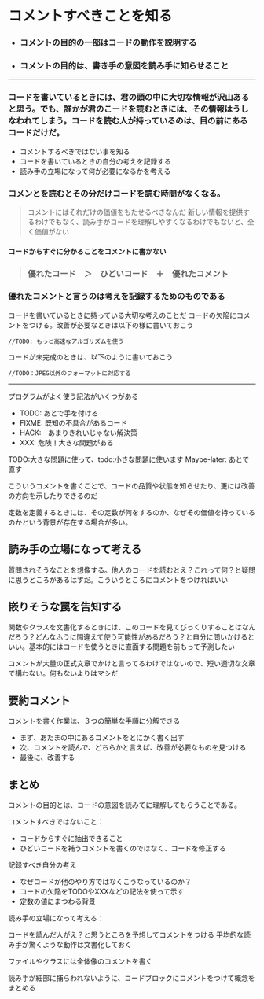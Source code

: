 # コメントすべきことを知る

- ### コメントの目的の一部はコードの動作を説明する

- ### コメントの目的は、書き手の意図を読み手に知らせること

***

### コードを書いているときには、君の頭の中に大切な情報が沢山あると思う。でも、誰かが君のこードを読むときには、その情報はうしなわれてしまう。コードを読む人が持っているのは、目の前にあるコードだけだ。

+ コメントするべきではない事を知る
+ コードを書いているときの自分の考えを記録する
+ 読み手の立場になって何が必要になるかを考える


### コメンとを読むとその分だけコードを読む時間がなくなる。
>コメントにはそれだけの価値をもたせるべきなんだ
新しい情報を提供するわけでもなく、読み手がコードを理解しやすくなるわけでもないと、全く価値がない

#### コードからすぐに分かることをコメントに書かない

>### **優れたコード　＞　ひどいコード　＋　優れたコメント**
### 優れたコメントと言うのは考えを記録するためのものである

コードを書いているときに持っている大切な考えのことだ
コードの欠陥にコメントをつける。改善が必要なときは以下の様に書いておこう
    
    //TODO: もっと高速なアルゴリズムを使う

コードが未完成のときは、以下のように書いておこう

    //TODO：JPEG以外のフォーマットに対応する

***
プログラムがよく使う記法がいくつがある
- TODO: あとで手を付ける
- FIXME: 既知の不具合があるコード
- HACK:　あまりきれいじゃない解決策
- XXX: 危険！大きな問題がある

TODO:大きな問題に使って、todo:小さな問題に使います
Maybe-later: あとで直す

こういうコメントを書くことで、コードの品質や状態を知らせたり、更には改善の方向を示したりできるのだ

定数を定義するときには、その定数が何をするのか、なぜその価値を持っているのかという背景が存在する場合が多い。

## 読み手の立場になって考える

質問されそうなことを想像する。他人のコードを読むとえ？これって何？と疑問に思うところがあるはずだ。こういうところにコメントをつければいい

## 嵌りそうな罠を告知する

関数やクラスを文書化するときには、このコードを見てびっくりすることはなんだろう？どんなふうに間違えて使う可能性があるだろう？と自分に問いかけるといい。基本的にはコードを使うときに直面する問題を前もって予測したい

コメントが大量の正式文章でかけと言ってるわけではないので、短い適切な文章で構わない。何もないよりはマシだ

## 要約コメント

コメントを書く作業は、３つの簡単な手順に分解できる

- まず、あたまの中にあるコメントをとにかく書く出す
- 次、コメントを読んで、どちらかと言えば、改善が必要なものを見つける
- 最後に、改善する

## まとめ

コメントの目的とは、コードの意図を読みてに理解してもらうことである。

コメントすべきではないこと：
+ コードからすぐに抽出できること
+ ひどいコードを補うコメントを書くのではなく、コードを修正する

記録すべき自分の考え
+ なぜコードが他のやり方ではなくこうなっているのか？
+ コードの欠陥をTODOやXXXなどの記法を使って示す
+ 定数の値にまつわる背景

読み手の立場になって考える：

コードを読んだ人がえ？と思うところを予想してコメントをつける
平均的な読み手が驚くような動作は文書化しておく

ファイルやクラスには全体像のコメントを書く

読み手が細部に捕らわれないように、コードブロックにコメントをつけて概念をまとめる


